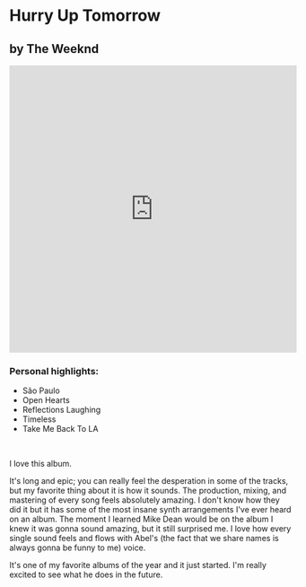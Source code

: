 <h1 class="album-page-title">Hurry Up Tomorrow</h1>
<h2 class="album-page-author">by The Weeknd</h2>
<iframe class="album-page-video" width="512px" height="512px" src="https://www.youtube.com/embed/ll6sBa3Dafs?si=atfDRtTob-1U2yKn" frameborder="0" allow="accelerometer; clipboard-write; encrypted-media; gyroscope; picture-in-picture"></iframe>

### Personal highlights:
* São Paulo
* Open Hearts
* Reflections Laughing
* Timeless
* Take Me Back To LA

<br>

I love this album.

It's long and epic; you can really feel the desperation in some of the tracks, but my favorite thing about it is how it sounds. The production, mixing, and mastering of every song feels absolutely amazing. I don't know how they did it but it has some of the most insane synth arrangements I've ever heard on an album. The moment I learned Mike Dean would be on the album I knew it was gonna sound amazing, but it still surprised me. I love how every single sound feels and flows with Abel's (the fact that we share names is always gonna be funny to me) voice.

It's one of my favorite albums of the year and it just started. I'm really excited to see what he does in the future.